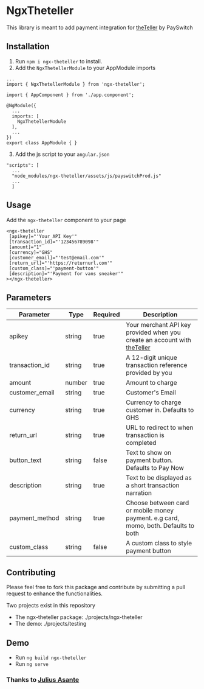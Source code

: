 # NgxTheteller

This library is meant to add payment integration for [theTeller](https://theteller.net/) by PaySwitch

## Installation

1. Run `npm i ngx-theteller` to install. 
2. Add the `NgxThetellerModule` to your AppModule imports
```
...
import { NgxThetellerModule } from 'ngx-theteller';

import { AppComponent } from './app.component';

@NgModule({
  ...
  imports: [
    NgxThetellerModule
  ],
  ...
})
export class AppModule { }
```
3. Add the js script to your `angular.json`
```
"scripts": [
  ...
  "node_modules/ngx-theteller/assets/js/payswitchProd.js"
  ...
  ]
```

## Usage

Add the `ngx-theteller` component to your page
```
<ngx-theteller
 [apikey]="'Your API Key'"
 [transaction_id]="'123456789098'"
 [amount]="1"
 [currency]="GHS"
 [customer_email]="'test@email.com'"
 [return_url]="'https://returnurl.com'"
 [custom_class]="'payment-button'"
 [description]="'Payment for vans sneaker'"
></ngx-theteller>
```
## Parameters

| Parameter | Type | Required | Description |
| --- | --- | --- | --- |
| apikey | string | true | Your merchant API key provided when you create an account with [theTeller](https://theteller.net/) |
| transaction_id | string | true | A 12-digit unique transaction reference provided by you |
| amount | number | true | Amount to charge |
| customer_email | string | true | Customer's Email |
| currency | string | true | Currency to charge customer in. Defaults to GHS |
| return_url | string | true | URL to redirect to when transaction is completed |
| button_text | string | false | Text to show on payment button. Defaults to Pay Now | 
| description | string | true | Text to be displayed as a short transaction narration |
| payment_method | string | true | Choose between card or mobile money payment. e.g card, momo, both. Defaults to both |
| custom_class | string | false | A custom class to style payment button |

## Contributing

Please feel free to fork this package and contribute by submitting a pull request to enhance the functionalities.

Two projects exist in this repository

 - The ngx-theteller package: ./projects/ngx-theteller
 - The demo: ./projects/testing

## Demo
- Run `ng build ngx-theteller`
- Run `ng serve`

### Thanks to [Julius Asante](https://juliusasante.com)
